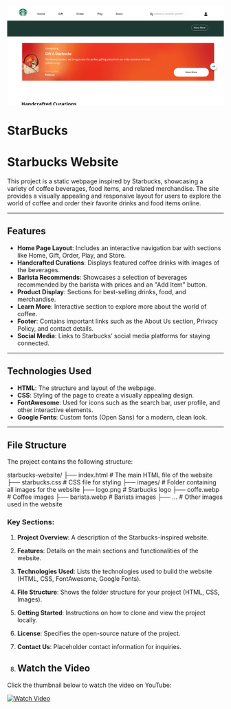 <img width="940" alt="image" src="https://github.com/Kanishka032/StarBucks/blob/e0ed50933925d3472c211830b9f58f572c2b59bc/images/Screenshot%202024-11-26%20160631.png">


# StarBucks
# Starbucks Website

This project is a static webpage inspired by Starbucks, showcasing a variety of coffee beverages, food items, and related merchandise. The site provides a visually appealing and responsive layout for users to explore the world of coffee and order their favorite drinks and food items online.

---

## Features

- **Home Page Layout**: Includes an interactive navigation bar with sections like Home, Gift, Order, Play, and Store.
- **Handcrafted Curations**: Displays featured coffee drinks with images of the beverages.
- **Barista Recommends**: Showcases a selection of beverages recommended by the barista with prices and an "Add Item" button.
- **Product Display**: Sections for best-selling drinks, food, and merchandise.
- **Learn More**: Interactive section to explore more about the world of coffee.
- **Footer**: Contains important links such as the About Us section, Privacy Policy, and contact details.
- **Social Media**: Links to Starbucks’ social media platforms for staying connected.

---

## Technologies Used

- **HTML**: The structure and layout of the webpage.
- **CSS**: Styling of the page to create a visually appealing design.
- **FontAwesome**: Used for icons such as the search bar, user profile, and other interactive elements.
- **Google Fonts**: Custom fonts (Open Sans) for a modern, clean look.

---

## File Structure

The project contains the following structure:

starbucks-website/
├── index.html # The main HTML file of the website
├── starbucks.css # CSS file for styling
├── images/ # Folder containing all images for the website 
├── logo.png # Starbucks logo
├── coffe.webp # Coffee images 
├── barista.webp # Barista images
├── ... # Other images used in the website



### Key Sections:
1. **Project Overview**: A description of the Starbucks-inspired website.
2. **Features**: Details on the main sections and functionalities of the website.
3. **Technologies Used**: Lists the technologies used to build the website (HTML, CSS, FontAwesome, Google Fonts).
4. **File Structure**: Shows the folder structure for your project (HTML, CSS, Images).
5. **Getting Started**: Instructions on how to clone and view the project locally.
6. **License**: Specifies the open-source nature of the project.
7. **Contact Us**: Placeholder contact information for inquiries.

8. ## Watch the Video

Click the thumbnail below to watch the video on YouTube:

[![Watch Video](https://img.youtube.com/vi/5OuY3yiwbL4/0.jpg)](https://youtu.be/5OuY3yiwbL4?feature=shared)

